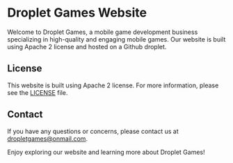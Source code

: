 # Droplet Games Website

Welcome to Droplet Games, a mobile game development business specializing in high-quality and engaging mobile games. Our website is built using Apache 2 license and hosted on a Github droplet.

## License

This website is built using Apache 2 license. For more information, please see the [LICENSE](LICENSE) file.

## Contact

If you have any questions or concerns, please contact us at [dropletgames@onmail.com](mailto:dropletgames@onmail.com).

Enjoy exploring our website and learning more about Droplet Games!
